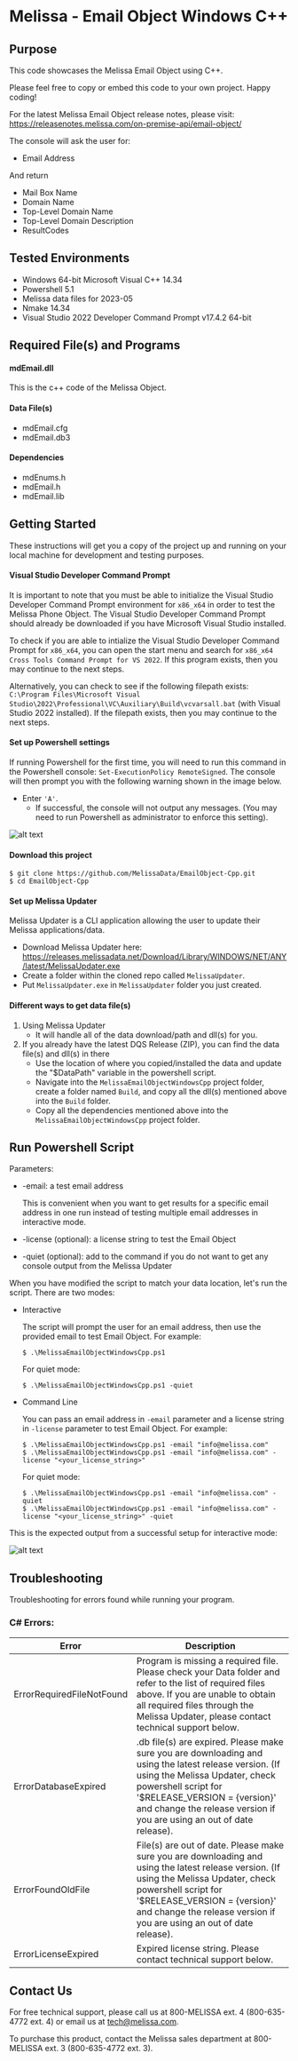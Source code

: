 # Melissa - Email Object Windows C++

## Purpose
This code showcases the Melissa Email Object using C++.

Please feel free to copy or embed this code to your own project. Happy coding!

For the latest Melissa Email Object release notes, please visit: https://releasenotes.melissa.com/on-premise-api/email-object/

The console will ask the user for:

- Email Address

And return 

- Mail Box Name
- Domain Name
- Top-Level Domain Name
- Top-Level Domain Description
- ResultCodes

## Tested Environments
- Windows 64-bit Microsoft Visual C++ 14.34
- Powershell 5.1
- Melissa data files for 2023-05
- Nmake 14.34
- Visual Studio 2022 Developer Command Prompt v17.4.2 64-bit

## Required File(s) and Programs

#### mdEmail.dll
This is the c++ code of the Melissa Object.

#### Data File(s)
- mdEmail.cfg
- mdEmail.db3

#### Dependencies
- mdEnums.h
- mdEmail.h
- mdEmail.lib

## Getting Started
These instructions will get you a copy of the project up and running on your local machine for development and testing purposes.

#### Visual Studio Developer Command Prompt
It is important to note that you must be able to initialize the Visual Studio Developer Command Prompt environment for `x86_x64` in order to test the Melissa Phone Object. The Visual Studio Developer Command Prompt should already be downloaded if you have Microsoft Visual Studio installed. 

To check if you are able to intialize the Visual Studio Developer Command Prompt for `x86_x64`, you can open the start menu and search for `x86_x64 Cross Tools Command Prompt for VS 2022`. If this program exists, then you may continue to the next steps.

Alternatively, you can check to see if the following filepath exists: `C:\Program Files\Microsoft Visual Studio\2022\Professional\VC\Auxiliary\Build\vcvarsall.bat` (with Visual Studio 2022 installed). If the filepath exists, then you may continue to the next steps.

#### Set up Powershell settings
If running Powershell for the first time, you will need to run this command in the Powershell console: `Set-ExecutionPolicy RemoteSigned`.
The console will then prompt you with the following warning shown in the image below. 
 - Enter `'A'`. 
 	- If successful, the console will not output any messages. (You may need to run Powershell as administrator to enforce this setting).
	
 ![alt text](/screenshots/powershell_executionpolicy.png)

#### Download this project
```
$ git clone https://github.com/MelissaData/EmailObject-Cpp.git
$ cd EmailObject-Cpp
```

#### Set up Melissa Updater 
Melissa Updater is a CLI application allowing the user to update their Melissa applications/data.

- Download Melissa Updater here: <https://releases.melissadata.net/Download/Library/WINDOWS/NET/ANY/latest/MelissaUpdater.exe>
- Create a folder within the cloned repo called `MelissaUpdater`.
- Put `MelissaUpdater.exe` in `MelissaUpdater` folder you just created.

#### Different ways to get data file(s)
1.  Using Melissa Updater
	- It will handle all of the data download/path and dll(s) for you. 
2.  If you already have the latest DQS Release (ZIP), you can find the data file(s) and dll(s) in there
	- Use the location of where you copied/installed the data and update the "$DataPath" variable in the powershell script.
	- Navigate into the `MelissaEmailObjectWindowsCpp` project folder, create a folder named `Build`, and copy all the dll(s) mentioned above into the `Build` folder.
    - Copy all the dependencies mentioned above into the `MelissaEmailObjectWindowsCpp` project folder.

## Run Powershell Script
Parameters:
- -email: a test email address
 	
  This is convenient when you want to get results for a specific email address in one run instead of testing multiple email addresses in interactive mode.  

- -license (optional): a license string to test the Email Object

- -quiet (optional): add to the command if you do not want to get any console output from the Melissa Updater

When you have modified the script to match your data location, let's run the script. There are two modes:
- Interactive 

    The script will prompt the user for an email address, then use the provided email to test Email Object. For example:
    ```
    $ .\MelissaEmailObjectWindowsCpp.ps1
    ```
    For quiet mode:
    ```
    $ .\MelissaEmailObjectWindowsCpp.ps1 -quiet
    ```
    
- Command Line 

    You can pass an email address in ```-email``` parameter and a license string in ```-license``` parameter to test Email Object. For example:
    ```
    $ .\MelissaEmailObjectWindowsCpp.ps1 -email "info@melissa.com"
    $ .\MelissaEmailObjectWindowsCpp.ps1 -email "info@melissa.com" -license "<your_license_string>"
    ```
    For quiet mode:
    ```
    $ .\MelissaEmailObjectWindowsCpp.ps1 -email "info@melissa.com" -quiet
    $ .\MelissaEmailObjectWindowsCpp.ps1 -email "info@melissa.com" -license "<your_license_string>" -quiet
    ```

This is the expected output from a successful setup for interactive mode:

![alt text](/screenshots/output.png)

## Troubleshooting
Troubleshooting for errors found while running your program.

### C# Errors:
| Error      | Description |
| ----------- | ----------- |
| ErrorRequiredFileNotFound      | Program is missing a required file. Please check your Data folder and refer to the list of required files above. If you are unable to obtain all required files through the Melissa Updater, please contact technical support below. |
| ErrorDatabaseExpired   | .db file(s) are expired. Please make sure you are downloading and using the latest release version. (If using the Melissa Updater, check powershell script for '$RELEASE_VERSION = {version}' and change the release version if you are using an out of date release).     |
| ErrorFoundOldFile   | File(s) are out of date. Please make sure you are downloading and using the latest release version. (If using the Melissa Updater, check powershell script for '$RELEASE_VERSION = {version}' and change the release version if you are using an out of date release).    |
| ErrorLicenseExpired   | Expired license string. Please contact technical support below. |

## Contact Us
For free technical support, please call us at 800-MELISSA ext. 4 (800-635-4772 ext. 4) or email us at tech@melissa.com.

To purchase this product, contact the Melissa sales department at 800-MELISSA ext. 3 (800-635-4772 ext. 3).
